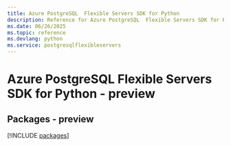 ```yaml
---
title: Azure PostgreSQL  Flexible Servers SDK for Python
description: Reference for Azure PostgreSQL  Flexible Servers SDK for Python
ms.date: 06/26/2025
ms.topic: reference
ms.devlang: python
ms.service: postgresqlflexibleservers
---
```

# Azure PostgreSQL  Flexible Servers SDK for Python - preview
## Packages - preview
[!INCLUDE [packages](postgresql--flexible-servers-index.md)]